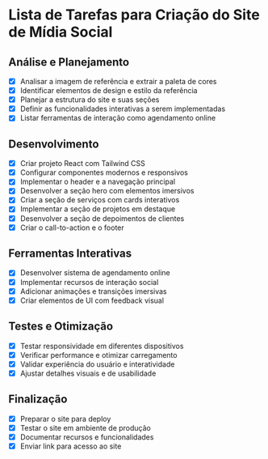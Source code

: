 # Lista de Tarefas para Criação do Site de Mídia Social

## Análise e Planejamento
- [x] Analisar a imagem de referência e extrair a paleta de cores
- [x] Identificar elementos de design e estilo da referência
- [x] Planejar a estrutura do site e suas seções
- [x] Definir as funcionalidades interativas a serem implementadas
- [x] Listar ferramentas de interação como agendamento online

## Desenvolvimento
- [x] Criar projeto React com Tailwind CSS
- [x] Configurar componentes modernos e responsivos
- [x] Implementar o header e a navegação principal
- [x] Desenvolver a seção hero com elementos imersivos
- [x] Criar a seção de serviços com cards interativos
- [x] Implementar a seção de projetos em destaque
- [x] Desenvolver a seção de depoimentos de clientes
- [x] Criar o call-to-action e o footer

## Ferramentas Interativas
- [x] Desenvolver sistema de agendamento online
- [x] Implementar recursos de interação social
- [x] Adicionar animações e transições imersivas
- [x] Criar elementos de UI com feedback visual

## Testes e Otimização
- [x] Testar responsividade em diferentes dispositivos
- [x] Verificar performance e otimizar carregamento
- [x] Validar experiência do usuário e interatividade
- [x] Ajustar detalhes visuais e de usabilidade

## Finalização
- [x] Preparar o site para deploy
- [x] Testar o site em ambiente de produção
- [x] Documentar recursos e funcionalidades
- [x] Enviar link para acesso ao site
